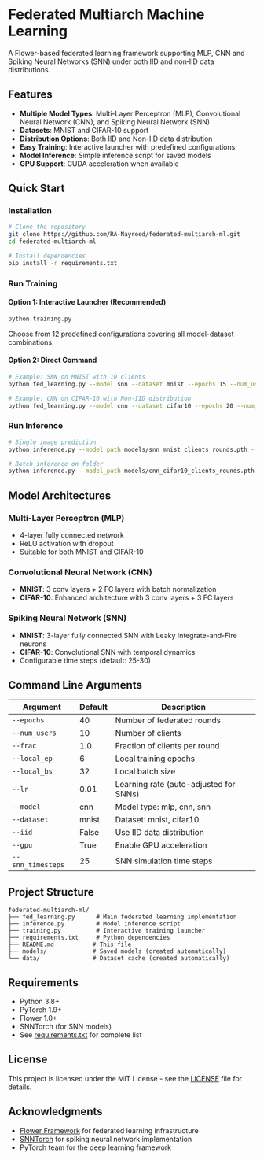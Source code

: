 # Federated Multiarch Machine Learning
A Flower-based federated learning framework supporting MLP, CNN and Spiking Neural Networks (SNN) under both IID and non‑IID data distributions.

## Features

- **Multiple Model Types**: Multi-Layer Perceptron (MLP), Convolutional Neural Network (CNN), and Spiking Neural Network (SNN)
- **Datasets**: MNIST and CIFAR-10 support
- **Distribution Options**: Both IID and Non-IID data distribution
- **Easy Training**: Interactive launcher with predefined configurations
- **Model Inference**: Simple inference script for saved models
- **GPU Support**: CUDA acceleration when available

## Quick Start

### Installation

```bash
# Clone the repository
git clone https://github.com/RA-Nayreed/federated-multiarch-ml.git
cd federated-multiarch-ml

# Install dependencies
pip install -r requirements.txt
```

### Run Training

#### Option 1: Interactive Launcher (Recommended)
```bash
python training.py
```
Choose from 12 predefined configurations covering all model-dataset combinations.

#### Option 2: Direct Command
```bash
# Example: SNN on MNIST with 10 clients
python fed_learning.py --model snn --dataset mnist --epochs 15 --num_users 10 --iid --gpu

# Example: CNN on CIFAR-10 with Non-IID distribution
python fed_learning.py --model cnn --dataset cifar10 --epochs 20 --num_users 16 --gpu
```

### Run Inference

```bash
# Single image prediction
python inference.py --model_path models/snn_mnist_clients_rounds.pth --image_path test_image.png

# Batch inference on folder
python inference.py --model_path models/cnn_cifar10_clients_rounds.pth --image_folder test_images/
```

## Model Architectures

### Multi-Layer Perceptron (MLP)
- 4-layer fully connected network
- ReLU activation with dropout
- Suitable for both MNIST and CIFAR-10

### Convolutional Neural Network (CNN)
- **MNIST**: 3 conv layers + 2 FC layers with batch normalization
- **CIFAR-10**: Enhanced architecture with 3 conv layers + 3 FC layers

### Spiking Neural Network (SNN)
- **MNIST**: 3-layer fully connected SNN with Leaky Integrate-and-Fire neurons
- **CIFAR-10**: Convolutional SNN with temporal dynamics
- Configurable time steps (default: 25-30)

## Command Line Arguments

| Argument | Default | Description |
|----------|---------|-------------|
| `--epochs` | 40 | Number of federated rounds |
| `--num_users` | 10 | Number of clients |
| `--frac` | 1.0 | Fraction of clients per round |
| `--local_ep` | 6 | Local training epochs |
| `--local_bs` | 32 | Local batch size |
| `--lr` | 0.01 | Learning rate (auto-adjusted for SNNs) |
| `--model` | cnn | Model type: mlp, cnn, snn |
| `--dataset` | mnist | Dataset: mnist, cifar10 |
| `--iid` | False | Use IID data distribution |
| `--gpu` | True | Enable GPU acceleration |
| `--snn_timesteps` | 25 | SNN simulation time steps |

## Project Structure

```
federated-multiarch-ml/
├── fed_learning.py      # Main federated learning implementation
├── inference.py         # Model inference script
├── training.py          # Interactive training launcher
├── requirements.txt     # Python dependencies
├── README.md           # This file
├── models/             # Saved models (created automatically)
└── data/               # Dataset cache (created automatically)
```



## Requirements

- Python 3.8+
- PyTorch 1.9+
- Flower 1.0+
- SNNTorch (for SNN models)
- See [requirements.txt](https://github.com/RA-Nayreed/federated-multiarch-ml/blob/main/requirements.txt) for complete list


## License

This project is licensed under the MIT License - see the [LICENSE](LICENSE) file for details.

## Acknowledgments

- [Flower Framework](https://flower.dev/) for federated learning infrastructure
- [SNNTorch](https://snntorch.readthedocs.io/) for spiking neural network implementation
- PyTorch team for the deep learning framework
